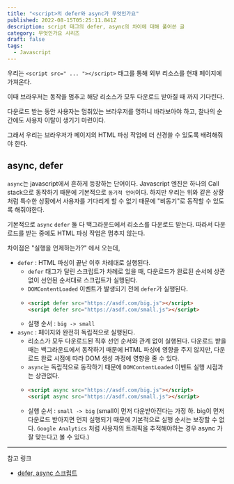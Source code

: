 ```yaml
---
title: "<script>의 defer와 async가 무엇인가요"
published: 2022-08-15T05:25:11.841Z
description: script 태그의 defer, async의 차이에 대해 풀어쓴 글
category: 무엇인가요 시리즈
draft: false
tags:
  - Javascript
---
```


우리는 `<script src=" ... "></script>` 태그를 통해 외부 리소스를 현재 페이지에 가져온다.

이때 브라우저는 동작을 멈추고 해당 리소스가 모두 다운로드 받아질 때 까지 기다린다.

다운로드 받는 동안 사용자는 멈춰있는 브라우저를 멍하니 바라보아야 하고, 찰나의 순간에도 사용자 이탈이 생기기 마련이다.

그래서 우리는 브라우저가 페이지의 HTML 파싱 작업에 더 신경쓸 수 있도록 배려해줘야 한다.

## async, defer

`async`는 javascript에서 흔하게 등장하는 단어이다.
Javascript 엔진은 하나의 Call stack으로 동작하기 때문에 기본적으로 `동기적 언어`이다.
하지만 우리는 위와 같은 상황처럼 특수한 상황에서 사용자를 기다리게 할 수 없기 때문에 "비동기"로 동작할 수 있도록 해줘야한다.

기본적으로 `async` `defer` 둘 다 백그라운드에서 리소스를 다운로드 받는다.
따라서 다운로드를 받는 중에도 HTML 파싱 작업은 멈추지 않는다.

차이점은 "실행을 언제하는가?" 에서 오는데,

- `defer` : HTML 파싱이 끝난 이후 차례대로 실행된다.
  - `defer` 태그가 달린 스크립트가 차례로 있을 때, 다운로드가 완료된 순서에 상관없이 선언된 순서대로 스크립트가 실행된다.
  - `DOMContentLoaded` 이벤트가 발생되기 전에 `defer`가 실행된다.
  - ```html
    <script defer src="https://asdf.com/big.js"></script>
    <script defer src="https://asdf.com/small.js"></script>
    ```
  - 실행 순서 : `big -> small`
- `async` : 페이지와 완전히 독립적으로 실행된다.
  - 리소스가 모두 다운로드된 직후 선언 순서와 관계 없이 실행된다. 다운로드 받을때는 백그라운드에서 동작하기 때문에 HTML 파싱에 영향을 주지 않지만, 다운로드 완료 시점에 따라 DOM 생성 과정에 영향을 줄 수 있다.
  - `async`는 독립적으로 동작하기 때문에 `DOMContentLoaded` 이벤트 실행 시점과는 상관없다.
  - ```html
    <script async src="https://asdf.com/big.js"></script>
    <script async src="https://asdf.com/small.js"></script>
    ```
  - 실행 순서 : `small -> big` (small이 먼저 다운받아진다는 가정 하. big이 먼저 다운로드 받아지면 먼저 실행되기 때문에 기본적으로 실행 순서는 보장할 수 없다. `Google Analytics` 처럼 사용자의 트래픽을 추적해야하는 경우 async 가 잘 맞는다고 볼 수 있다.)

---

참고 링크

- [defer, async 스크립트](https://ko.javascript.info/script-async-defer)
